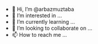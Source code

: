 - 👋 Hi, I’m @arbazmuztaba
- 👀 I’m interested in ...
- 🌱 I’m currently learning ...
- 💞️ I’m looking to collaborate on ...
- 📫 How to reach me ...

<!---
arbazmuztaba/arbazmuztaba is a ✨ special ✨ repository because its `README.md` (this file) appears on your GitHub profile.
You can click the Preview link to take a look at your changes.
--->
